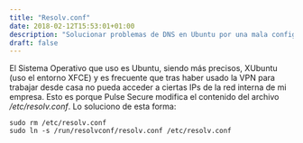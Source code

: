 ```yaml
---
title: "Resolv.conf"
date: 2018-02-12T15:53:01+01:00
description: "Solucionar problemas de DNS en Ubuntu por una mala configuración en resolv.conf"
draft: false
---
```


El Sistema Operativo que uso es Ubuntu, siendo más precisos, XUbuntu (uso el entorno XFCE) y es frecuente que tras haber usado la VPN para trabajar desde casa no pueda acceder a ciertas IPs de la red interna de mi empresa. Esto es porque Pulse Secure modifica el contenido del archivo _/etc/resolv.conf_. 
Lo soluciono de esta forma:


```
sudo rm /etc/resolv.conf
sudo ln -s /run/resolvconf/resolv.conf /etc/resolv.conf
```